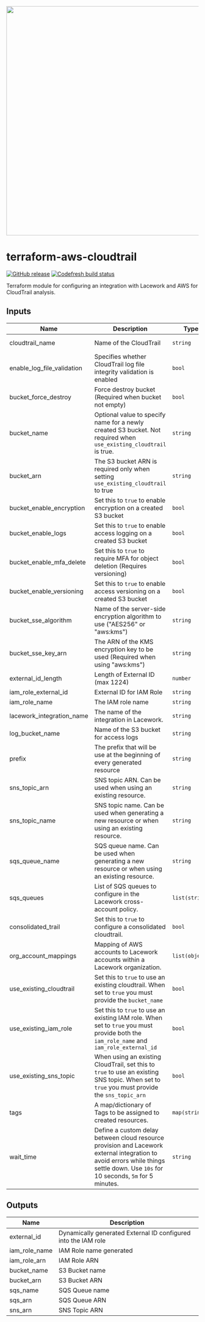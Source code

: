 <a href="https://lacework.com"><img src="https://techally-content.s3-us-west-1.amazonaws.com/public-content/lacework_logo_full.png" width="600"></a>

# terraform-aws-cloudtrail

[![GitHub release](https://img.shields.io/github/release/lacework/terraform-aws-cloudtrail.svg)](https://github.com/lacework/terraform-aws-cloudtrail/releases/)
[![Codefresh build status]( https://g.codefresh.io/api/badges/pipeline/lacework/terraform-modules%2Ftest-compatibility?type=cf-1&key=eyJhbGciOiJIUzI1NiJ9.NWVmNTAxOGU4Y2FjOGQzYTkxYjg3ZDEx.RJ3DEzWmBXrJX7m38iExJ_ntGv4_Ip8VTa-an8gBwBo)]( https://g.codefresh.io/pipelines/edit/new/builds?id=607e25e6728f5a6fba30431b&pipeline=test-compatibility&projects=terraform-modules&projectId=607db54b728f5a5f8930405d)

Terraform module for configuring an integration with Lacework and AWS for CloudTrail analysis.

## Inputs

| Name | Description | Type | Default | Required |
|------|-------------|------|---------|:--------:|
| cloudtrail_name | Name of the CloudTrail | `string` | "lacework-cloudtrail" | no |
| enable_log_file_validation | Specifies whether CloudTrail log file integrity validation is enabled | `bool` | `false` | no |
| bucket_force_destroy | Force destroy bucket (Required when bucket not empty) | `bool` | false | no |
| bucket_name | Optional value to specify name for a newly created S3 bucket. Not required when `use_existing_cloudtrail` is true. | `string` | "" | no |
| bucket_arn | The S3 bucket ARN is required only when setting `use_existing_cloudtrail` to true | `string` | "" | no |
| bucket_enable_encryption | Set this to `true` to enable encryption on a created S3 bucket | `bool` | false | no |
| bucket_enable_logs | Set this to `true` to enable access logging on a created S3 bucket | `bool` | false | no |
| bucket_enable_mfa_delete | Set this to `true` to require MFA for object deletion (Requires versioning) | `bool` | `false` | no |
| bucket_enable_versioning | Set this to `true` to enable access versioning on a created S3 bucket | `bool` | false | no |
| bucket_sse_algorithm | Name of the server-side encryption algorithm to use ("AES256" or "aws:kms") | `string` | AES256 | no |
| bucket_sse_key_arn | The ARN of the KMS encryption key to be used (Required when using "aws:kms") | `string` | "" | no |
| external_id_length | Length of External ID (max 1224) | `number` | 16 | no |
| iam_role_external_id | External ID for IAM Role | `string` | "" | no |
| iam_role_name |  The IAM role name | `string` | "lacework_iam_role" | no |
| lacework_integration_name | The name of the integration in Lacework. | `string` | TF cloudtrail | no |
| log_bucket_name | Name of the S3 bucket for access logs | `string` | "" | no |
| prefix | The prefix that will be use at the beginning of every generated resource | `string` | lacework-ct | no |
| sns_topic_arn | SNS topic ARN. Can be used when using an existing resource. | `string` | "" | no |
| sns_topic_name | SNS topic name. Can be used when generating a new resource or when using an existing resource. | `string` | "" | no |
| sqs_queue_name | SQS queue name. Can be used when generating a new resource or when using an existing resource. | `string` | "" | no |
| sqs_queues | List of SQS queues to configure in the Lacework cross-account policy. | `list(string)` | `[]` | no |
| consolidated_trail | Set this to `true` to configure a consolidated cloudtrail. | `bool` | `false` | no |
| org_account_mappings | Mapping of AWS accounts to Lacework accounts within a Lacework organization. | `list(object)` | `[]` | no |
| use_existing_cloudtrail | Set this to `true` to use an existing cloudtrail. When set to `true` you must provide the `bucket_name` | `bool` | `false` | no |
| use_existing_iam_role | Set this to `true` to use an existing IAM role. When set to `true` you must provide both the `iam_role_name` and `iam_role_external_id` | `bool` | `false` | no |
| use_existing_sns_topic | When using an existing CloudTrail, set this to `true` to use an existing SNS topic. When set to `true` you must provide the `sns_topic_arn` | `bool` | `false` | no |
| tags | A map/dictionary of Tags to be assigned to created resources. | `map(string)` | `{}` | no |
| wait_time | Define a custom delay between cloud resource provision and Lacework external integration to avoid errors while things settle down. Use `10s` for 10 seconds, `5m` for 5 minutes. | `string` | `10s` | no |

## Outputs

| Name | Description |
|------|-------------|
| external_id | Dynamically generated External ID configured into the IAM role |
| iam_role_name | IAM Role name generated |
| iam_role_arn | IAM Role ARN |
| bucket_name | S3 Bucket name |
| bucket_arn | S3 Bucket ARN |
| sqs_name | SQS Queue name |
| sqs_arn | SQS Queue ARN |
| sns_arn | SNS Topic ARN |
